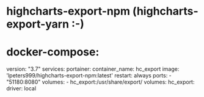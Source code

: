 # highcharts-export-npm (highcharts-export-yarn :-)

# docker-compose:
  version: "3.7"
  services:
    portainer:
      container_name: hc_export
      image: 'lpeters999/highcharts-export-npm:latest'
      restart: always
      ports:
        - "51180:8080"
      volumes:
        - hc_export:/usr/share/export/
  volumes:
    hc_export:
      driver: local

